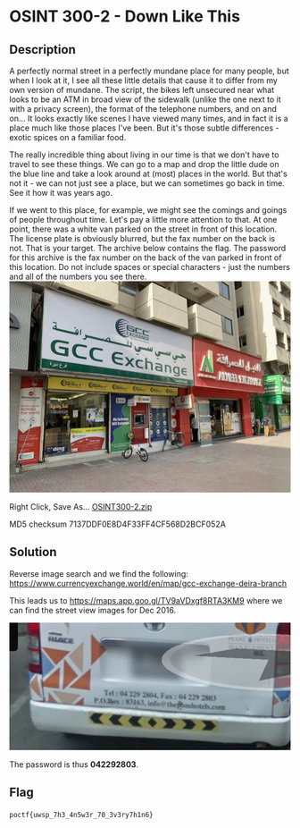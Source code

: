 # OSINT 300-2 - Down Like This
## Description
A perfectly normal street in a perfectly mundane place for many people, but when I look at it, I see all these little details that cause it to differ from my own version of mundane. The script, the bikes left unsecured near what looks to be an ATM in broad view of the sidewalk (unlike the one next to it with a privacy screen), the format of the telephone numbers, and on and on... It looks exactly like scenes I have viewed many times, and in fact it is a place much like those places I've been. But it's those subtle differences - exotic spices on a familiar food.

The really incredible thing about living in our time is that we don't have to travel to see these things. We can go to a map and drop the little dude on the blue line and take a look around at (most) places in the world. But that's not it - we can not just see a place, but we can sometimes go back in time. See it how it was years ago.

If we went to this place, for example, we might see the comings and goings of people throughout time. Let's pay a little more attention to that. At one point, there was a white van parked on the street in front of this location. The license plate is obviously blurred, but the fax number on the back is not. That is your target. The archive below contains the flag. The password for this archive is the fax number on the back of the van parked in front of this location. Do not include spaces or special characters - just the numbers and all of the numbers you see there.
![OSINT300-2.jpg](public/OSINT300-2.jpg)

Right Click, Save As... [OSINT300-2.zip](https://pointeroverflowctf.com/static/OSINT300-2_flag.zip)

MD5 checksum 7137DDF0E8D4F33FF4CF568D2BCF052A

## Solution
Reverse image search and we find the following:
https://www.currencyexchange.world/en/map/gcc-exchange-deira-branch

This leads us to https://maps.app.goo.gl/TV9aVDxgf8RTA3KM9 where we can find the street view images for Dec 2016.

![OSINT300-2_streetview.jpg](solution/OSINT300-2_streetview.jpg)

The password is thus **042292803**.


## Flag
`poctf{uwsp_7h3_4n5w3r_70_3v3ry7h1n6}`

